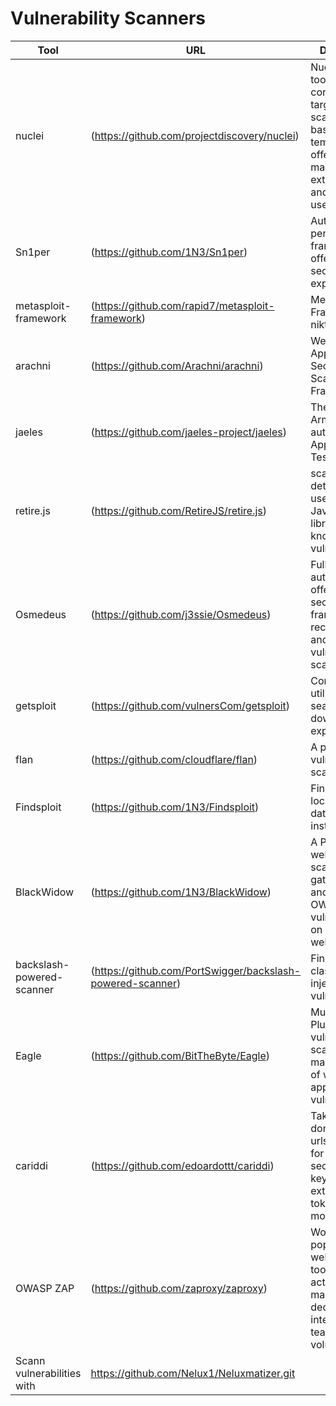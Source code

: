 # Vulnerability Scanners

|Tool| URL| Description|
|----------|-----|-------------|
nuclei |(https://github.com/projectdiscovery/nuclei)|Nuclei is a fast tool for configurable targeted scanning based on templates offering massive extensibility and ease of use.
Sn1per |(https://github.com/1N3/Sn1per)|Automated pentest framework for offensive security experts
metasploit-framework |(https://github.com/rapid7/metasploit-framework)|Metasploit Framework nikto |(https://github.com/sullo/nikto)|Nikto web server scanner
arachni |(https://github.com/Arachni/arachni)|Web Application Security Scanner Framework
jaeles |(https://github.com/jaeles-project/jaeles)|The Swiss Army knife for automated Web Application Testing
retire.js |(https://github.com/RetireJS/retire.js)|scanner detecting the use of JavaScript libraries with known vulnerabilities
Osmedeus |(https://github.com/j3ssie/Osmedeus)|Fully automated offensive security framework for reconnaissance and vulnerability scanning
getsploit |(https://github.com/vulnersCom/getsploit)|Command line utility for searching and downloading exploits
flan |(https://github.com/cloudflare/flan)|A pretty sweet vulnerability scanner
Findsploit |(https://github.com/1N3/Findsploit)|Find exploits in local and online databases instantly
BlackWidow |(https://github.com/1N3/BlackWidow)|A Python based web application scanner to gather OSINT and fuzz for OWASP vulnerabilities on a target website.
backslash-powered-scanner |(https://github.com/PortSwigger/backslash-powered-scanner)|Finds unknown classes of injection vulnerabilities
Eagle |(https://github.com/BitTheByte/Eagle)|Multithreaded Plugin based vulnerability scanner for mass detection of web-based applications vulnerabilities
cariddi |(https://github.com/edoardottt/cariddi)|Take a list of domains, crawl urls and scan for endpoints, secrets, api keys, file extensions, tokens and more...
OWASP ZAP |(https://github.com/zaproxy/zaproxy)|World’s most popular free web security tools and is actively maintained by a dedicated international team of volunteers 
Scann vulnerabilities with |https://github.com/Nelux1/Neluxmatizer.git
